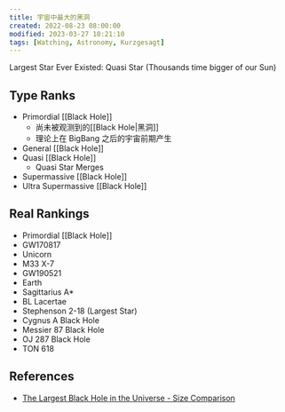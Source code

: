 ```yaml
---
title: 宇宙中最大的黑洞
created: 2022-08-23 08:00:00
modified: 2023-03-27 10:21:10
tags: [Watching, Astronomy, Kurzgesagt]
---
```


Largest Star Ever Existed: Quasi Star (Thousands time bigger of our Sun)

## Type Ranks

- Primordial [[Black Hole]]
  - 尚未被观测到的[[Black Hole|黑洞]]
  - 理论上在 BigBang 之后的宇宙前期产生
- General [[Black Hole]]
- Quasi [[Black Hole]]
  - Quasi Star Merges
- Supermassive [[Black Hole]]
- Ultra Supermassive [[Black Hole]]

## Real Rankings

- Primordial [[Black Hole]]
- GW170817
- Unicorn
- M33 X-7
- GW190521
- Earth
- Sagittarius A\*
- BL Lacertae
- Stephenson 2-18 (Largest Star)
- Cygnus A Black Hole
- Messier 87 Black Hole
- OJ 287 Black Hole
- TON 618

## References

- [The Largest Black Hole in the Universe - Size Comparison](https://www.youtube.com/watch?v=0FH9cgRhQ-k)
